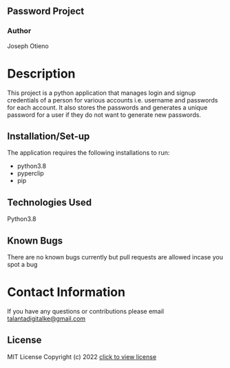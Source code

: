 ## Password Project

### Author
Joseph Otieno

# Description
This project is a python application that manages login and signup credentials of a person for various accounts i.e. username and passwords for each account. It also stores the passwords and generates a unique password for a user if they do not want to generate new passwords.

## Installation/Set-up
The application requires the following installations to run:
* python3.8
* pyperclip
* pip
## Technologies Used
Python3.8
## Known Bugs
There are no known bugs currently but pull requests are allowed incase you spot a bug
# Contact Information
If you have any questions or contributions please email talantadigitalke@gmail.com

## License
MIT License
Copyright (c) 2022 [click to view license](LICENCE)